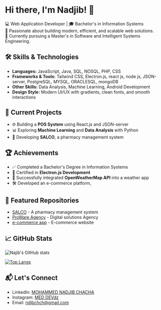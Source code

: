 # Hi there, I'm Nadjib! 👋

💻 Web Application Developer | 🎓 Bachelor's in Information Systems  
🌟 Passionate about building modern, efficient, and scalable web solutions.  
🚀 Currently pursuing a Master's in Software and Intelligent Systems Engineering.


## 🛠️ Skills & Technologies
- **Languages:** JavaScript, Java, SQL, NOSQL, PHP, CSS   
- **Frameworks & Tools:** Tailwind CSS, Electron.js, react js, node js, JSON-server, PostgreSQL, MYSQL, ORACLESQL, mongoDB
- **Other Skills:** Data Analysis, Machine Learning, Android Development  
- **Design Style:** Modern UI/UX with gradients, clean fonts, and smooth interactions


## 🚧 Current Projects
- 🌐 Building a **POS System** using React.js and JSON-server  
- 📊 Exploring **Machine Learning** and **Data Analysis** with Python  
- 🌟 Developing **SALCO**, a pharmacy management system  


## 🏆 Achievements
- ✅ Completed a Bachelor's Degree in Information Systems  
- 📜 Certified in **Electron.js Development**  
- 🔗 Successfully integrated **OpenWeatherMap API** into a weather app  
- 🛠️ Developed an e-commerce platform,   


## 📂 Featured Repositories
- [SALCO](https://github.com/Nadjibochacha/front-app) - A pharmacy management system  
- [ProWare Agency](https://github.com/Nadjibochacha/proware-app) - Digital solutions Agency   
- [e-commerce app](https://github.com/Nadjibochacha/client) - E-commerce website  


## 📈 GitHub Stats
![Najib's GitHub stats](https://github-readme-stats.vercel.app/api?username=nadjibochacha&show_icons=true&theme=radical)

[![Top Langs](https://github-readme-stats.vercel.app/api/top-langs/?username=nadjibochacha&layout=compact&theme=radical)](https://github.com/nadjibochacha)


## 📬 Let's Connect
- LinkedIn: [MOHAMMED NADJIB CHACHA](https://www.linkedin.com/in/mohammed-nadjib-chacha-03b14129b)  
- Instagram: [MED DEVdz](https://www.instagram.com/med_devdz/)  
- Email: [ndjbchch@gmail.com](mailto:ndjbchch@gmail.com)  

